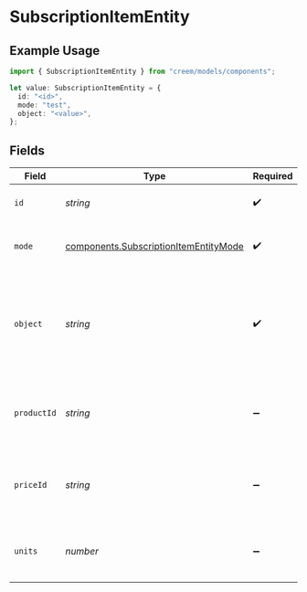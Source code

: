 # SubscriptionItemEntity

## Example Usage

```typescript
import { SubscriptionItemEntity } from "creem/models/components";

let value: SubscriptionItemEntity = {
  id: "<id>",
  mode: "test",
  object: "<value>",
};
```

## Fields

| Field                                                                                          | Type                                                                                           | Required                                                                                       | Description                                                                                    |
| ---------------------------------------------------------------------------------------------- | ---------------------------------------------------------------------------------------------- | ---------------------------------------------------------------------------------------------- | ---------------------------------------------------------------------------------------------- |
| `id`                                                                                           | *string*                                                                                       | :heavy_check_mark:                                                                             | Unique identifier for the object.                                                              |
| `mode`                                                                                         | [components.SubscriptionItemEntityMode](../../models/components/subscriptionitementitymode.md) | :heavy_check_mark:                                                                             | String representing the environment.                                                           |
| `object`                                                                                       | *string*                                                                                       | :heavy_check_mark:                                                                             | String representing the object’s type. Objects of the same type share the same value.          |
| `productId`                                                                                    | *string*                                                                                       | :heavy_minus_sign:                                                                             | The ID of the product associated with the subscription item.                                   |
| `priceId`                                                                                      | *string*                                                                                       | :heavy_minus_sign:                                                                             | The ID of the price associated with the subscription item.                                     |
| `units`                                                                                        | *number*                                                                                       | :heavy_minus_sign:                                                                             | The number of units for the subscription item.                                                 |